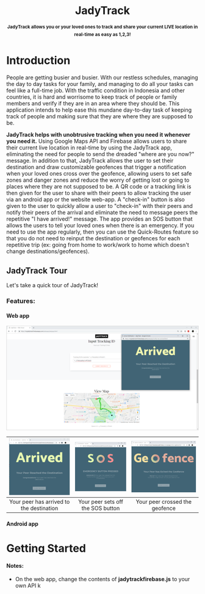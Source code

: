 
<h1 align="center">JadyTrack</h1>
<p align="center">
<sup><b>JadyTrack allows you or your loved ones to track and share your current LIVE location in real-time as easy as 1,2,3! </b></sup>
</p>



# Introduction

People are getting busier and busier. With our restless schedules, managing the day to day tasks for your family, and managing to do all your tasks can feel like a full-time job. With the traffic condition in Indonesia and other countries, it is hard and worrisome to keep track of people or family members and verify if they are in an area where they should be. This application intends to help ease this mundane day-to-day task of keeping track of people and making sure that they are where they are supposed to be.  

<b>JadyTrack helps with unobtrusive tracking when you need it whenever you need it.</b> Using Google Maps API and Firebase allows users to share their current live location in real-time by using the JadyTrack app, eliminating the need for people to send the dreaded "where are you now?" message. In addition to that, JadyTrack allows the user to set their destination and draw customizable geofences that trigger a notification when your loved ones cross over the geofence, allowing users to set safe zones and danger zones and reduce the worry of getting lost or going to places where they are not supposed to be. A QR code or a tracking link is then given for the user to share with their peers to allow tracking the user via an android app or the website web-app. A "check-in" button is also given to the user to quickly allow a user to "check-in" with their peers and notify their peers of the arrival and eliminate the need to message peers the repetitive "I have arrived!" message. The app provides an SOS button that allows the users to tell your loved ones when there is an emergency. If you need to use the app regularly, then you can use the Quick-Routes feature so that you do not need to reinput the destination or geofences for each repetitive trip (ex: going from home to work/work to home which doesn't change destinations/geofences).


## JadyTrack Tour

Let's take a quick tour of JadyTrack!

### Features:

#### Web app

![screenshot-jady](https://github.com/jamesadhitthana/JadyTrack/blob/master/Screenshots/jady-web-full.png)

| [![WebAppArrived](https://github.com/jamesadhitthana/JadyTrack/blob/master/Screenshots/jady-web-arrived.png)](https://github.com/jamesadhitthana/)  |[![WebAppSOS](https://github.com/jamesadhitthana/JadyTrack/blob/master/Screenshots/jady-web-sos.png)](https://github.com/jamesadhitthana/)  |[![WebAppGeofence](https://github.com/jamesadhitthana/JadyTrack/blob/master/Screenshots/jady-web-geofence.png)](https://github.com/jamesadhitthana/) |
|:---:|:---:|:---:|
| Your peer has arrived to the destination | Your peer sets off the SOS button | Your peer crossed the geofence |

#### Android app




# Getting Started

#### Notes:
- On the web app, change the contents of <b>jadytrackfirebase.js</b> to your own API k
